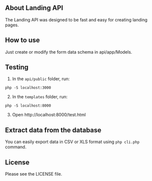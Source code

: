 ## About Landing API

The Landing API was designed to be fast and easy for creating landing pages.

## How to use

Just create or modify the form data schema in api/app/Models.

## Testing

1. In the `api/public` folder, run:
```
php -S localhost:3000
```

2. In the `templates` folder, run:
```
php -S localhost:8000
```

3. Open http://localhost:8000/test.html

## Extract data from the database

You can easily export data in CSV or XLS format using `php cli.php` command.

## License

Please see the LICENSE file.